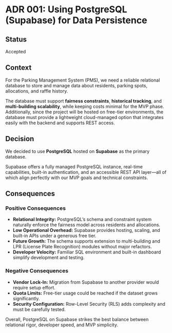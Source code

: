 # ADR 001: Using PostgreSQL (Supabase) for Data Persistence

## Status

Accepted

## Context

For the Parking Management System (PMS), we need a reliable relational database to store and manage data about residents, parking spots, allocations, and raffle history.

The database must support **fairness constraints**, **historical tracking**, and **multi-building scalability**, while keeping costs minimal for the MVP phase. Additionally, since the project will be hosted on free-tier environments, the database must provide a lightweight cloud-managed option that integrates easily with the backend and supports REST access.

## Decision

We decided to use **PostgreSQL** hosted on **Supabase** as the primary database.

Supabase offers a fully managed PostgreSQL instance, real-time capabilities, built-in authentication, and an accessible REST API layer—all of which align perfectly with our MVP goals and technical constraints.

## Consequences

### Positive Consequences

- **Relational Integrity:** PostgreSQL’s schema and constraint system naturally enforce the fairness model across residents and allocations.
- **Low Operational Overhead:** Supabase provides hosting, scaling, and built-in APIs under a generous free tier.
- **Future Growth:** The schema supports extension to multi-building and LPR (License Plate Recognition) modules without major refactors.
- **Developer Velocity:** Familiar SQL environment and built-in dashboard simplify development and testing.

### Negative Consequences

- **Vendor Lock-In:** Migration from Supabase to another provider would require setup effort.
- **Quota Limits:** Free-tier usage could be reached if the dataset grows significantly.
- **Security Configuration:** Row-Level Security (RLS) adds complexity and must be carefully tested.

Overall, PostgreSQL on Supabase strikes the best balance between relational rigor, developer speed, and MVP simplicity.
